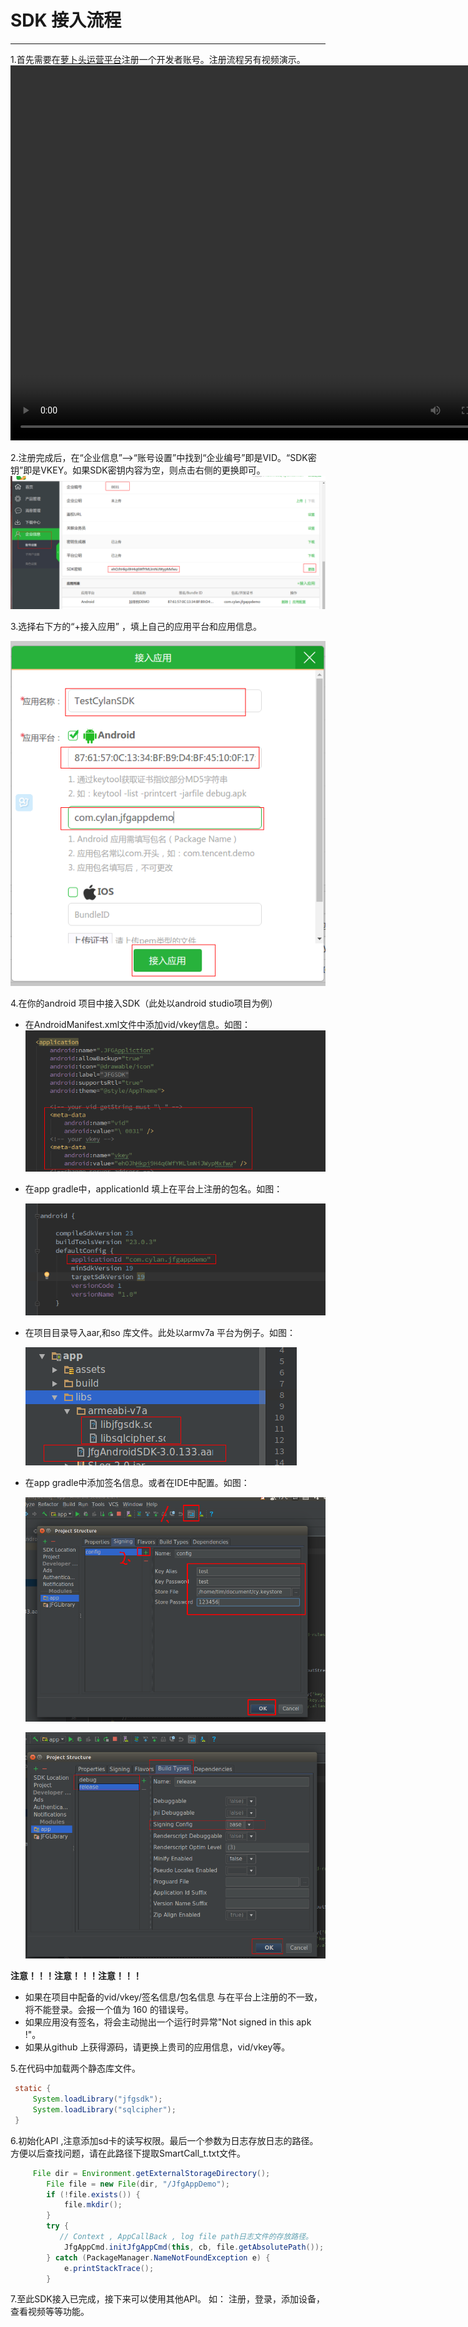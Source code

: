 ﻿# SDK 接入流程


---

1.首先需要在[萝卜头运营平台][1]注册一个开发者账号。注册流程另有视频演示。
<video src="assets/video.mp4" width="800" height="600" controls="controls">
Your browser does not support the video tag.
</video>

2.注册完成后，在“企业信息”-->“账号设置”中找到“企业编号”即是VID。“SDK密钥”即是VKEY。如果SDK密钥内容为空，则点击右侧的更换即可。
  ![](assets/vid_vkey.png)

3.选择右下方的“+接入应用” ，填上自己的应用平台和应用信息。

   ![](assets/app.png)

4.在你的android 项目中接入SDK（此处以android studio项目为例）

 - 在AndroidManifest.xml文件中添加vid/vkey信息。如图：
   ![](assets/setVid.png)
 - 在app gradle中，applicationId 填上在平台上注册的包名。如图：

   ![](assets/setpackname.png)
 - 在项目目录导入aar,和so 库文件。此处以armv7a 平台为例子。如图：

   ![](assets/so.png)
 - 在app gradle中添加签名信息。或者在IDE中配置。如图：

   ![](assets/config.png)
   
   ![](assets/apply.png)

**注意！！！注意！！！注意！！！**

- 如果在项目中配备的vid/vkey/签名信息/包名信息 与在平台上注册的不一致，将不能登录。会报一个值为 160 的错误号。
- 如果应用没有签名，将会主动抛出一个运行时异常"Not signed in this apk !"。
- 如果从github 上获得源码，请更换上贵司的应用信息，vid/vkey等。

5.在代码中加载两个静态库文件。

```java
 static {
     System.loadLibrary("jfgsdk");
     System.loadLibrary("sqlcipher");
 }
```

6.初始化API ,注意添加sd卡的读写权限。最后一个参数为日志存放日志的路径。
方便以后查找问题，请在此路径下提取SmartCall_t.txt文件。
```java
     File dir = Environment.getExternalStorageDirectory();
        File file = new File(dir, "/JfgAppDemo");
        if (!file.exists()) {
            file.mkdir();
        }
        try {
           // Context , AppCallBack , log file path日志文件的存放路径。
            JfgAppCmd.initJfgAppCmd(this, cb, file.getAbsolutePath());
        } catch (PackageManager.NameNotFoundException e) {
            e.printStackTrace();
        }
```
 7.至此SDK接入已完成，接下来可以使用其他API。
 如： 注册，登录，添加设备，查看视频等等功能。

  [1]: http://open.robotscloud.com/